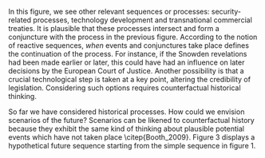 In this figure, we see other relevant sequences or processes: security-related processes, technology development and transnational commercial treaties.
It is plausible that these processes intersect and form a conjuncture with the process in the previous figure.
According to the notion of reactive sequences, *when* events and conjunctures take place defines the continuation of the process.
For instance, if the Snowden revelations had been made earlier or later, this could have had an influence on later decisions by the European Court of Justice.
Another possibility is that a crucial technological step is taken at a key point, altering the credibility of legislation.
Considering such options requires counterfactual historical thinking.

So far we have considered historical processes.
How could we envision scenarios of the future?
Scenarios can be likened to counterfactual history because they exhibit the same kind of thinking about plausible potential events which have not taken place \citep{Booth_2009}.
Figure 3 displays a hypothetical future sequence starting from the simple sequence in figure 1.